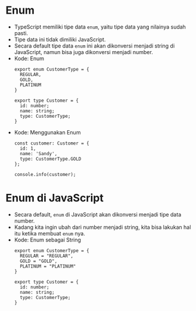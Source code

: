 # Enum
* TypeScript memiliki tipe data ``` enum ```, yaitu tipe data yang nilainya sudah pasti.
* Tipe data ini tidak dimiliki JavaScript.
* Secara default tipe data ``` enum ``` ini akan dikonversi menjadi string di JavaScript, namun bisa juga dikonversi menjadi number.
* Kode: Enum
  ```TSX
  export enum CustomerType = {
    REGULAR,
    GOLD,
    PLATINUM
  }

  export type Customer = {
    id: number;
    name: string;
    type: CustomerType;
  }
  ```
* Kode: Menggunakan Enum
  ```TSX
  const customer: Customer = {
    id: 1,
    name: 'Sandy',
    type: CustomerType.GOLD
  };

  console.info(customer);
  ```

# Enum di JavaScript
* Secara default, ``` enum ``` di JavaScript akan dikonversi menjadi tipe data number.
* Kadang kita ingin ubah dari number menjadi string, kita bisa lakukan hal itu ketika membuat ``` enum ``` nya.
* Kode: Enum sebagai String
  ```TSX
  export enum CustomerType = {
    REGULAR = "REGULAR",
    GOLD = "GOLD",
    PLATINUM = "PLATINUM"
  }

  export type Customer = {
    id: number;
    name: string;
    type: CustomerType;
  }
  ```